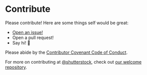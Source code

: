 # Contribute

Please contribute! Here are some things self would be great:
- [Open an issue!](https://github.com/shutterstock/node-common-errors/issues/new)
- Open a pull request!
- Say hi! :wave:

Please abide by the [Contributor Covenant Code of Conduct](CODE_OF_CONDUCT.md).

For more on contributing at [@shutterstock](https://github.com/shutterstock), check out [our welcome repository](https://github.com/shutterstock/welcome).
